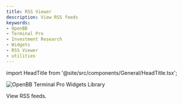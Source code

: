 ```yaml
---
title: RSS Viewer
description: View RSS feeds
keywords:
- OpenBB
- Terminal Pro
- Investment Research
- Widgets
- RSS Viewer
- utilities
---
```


import HeadTitle from '@site/src/components/General/HeadTitle.tsx';

<HeadTitle title="RSS Viewer - utilities | OpenBB Terminal Pro Docs" />

<img
    src="https://raw.githubusercontent.com/OpenBB-finance/widgets-library/main/utilities/rss_viewer.png"
    alt="OpenBB Terminal Pro Widgets Library"
/>

View RSS feeds.
